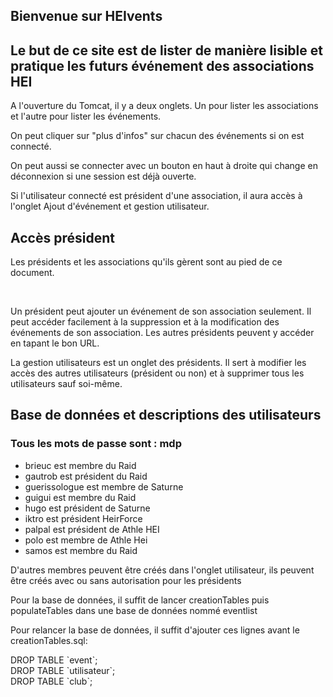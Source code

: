 <h2>Bienvenue sur HEIvents</h2>

<h2> Le but de ce site est de lister de manière lisible et pratique les futurs événement des associations HEI </h2>

<p> A l'ouverture du Tomcat, il y a deux onglets. 
Un pour lister les associations et l'autre pour lister les événements.</p>
<p> On peut cliquer sur "plus d'infos" sur chacun des événements si on est connecté.</p>

<p> On peut aussi se connecter avec un bouton en haut à droite qui change en déconnexion si une session est déjà ouverte.</p>
<p> Si l'utilisateur connecté est président d'une association, il aura accès à l'onglet Ajout d'événement et gestion utilisateur.</p>

<h2> Accès président </h2>

<p> Les présidents et les associations qu'ils gèrent sont au pied de ce document.</p>

<br>

<p> Un président peut ajouter un événement de son association seulement. Il peut accéder facilement à la suppression et à la modification des événements de son association. Les autres présidents peuvent y accéder en tapant le bon URL.</p>

<p> La gestion utilisateurs est un onglet des présidents. Il sert à modifier les accès des autres utilisateurs (président ou non) et à supprimer tous les utilisateurs sauf soi-même. </p>

<h2> Base de données et descriptions des utilisateurs </h2>

<h3> Tous les mots de passe sont : mdp</h3>

<ul>
    <li>brieuc est membre du Raid</li>
    <li>gautrob est président du Raid</li>
    <li>guerissologue est membre de Saturne</li>
    <li>guigui est membre du Raid</li>
    <li>hugo est président de Saturne</li>
    <li>iktro est président HeirForce</li>
    <li>palpal est président de Athle HEI</li>
    <li>polo est membre de Athle Hei</li>
    <li>samos est membre du Raid</li>
</ul>
<p> D'autres membres peuvent être créés dans l'onglet utilisateur, ils peuvent être créés avec ou sans autorisation pour les présidents</p>

<p> Pour la base de données, il suffit de lancer creationTables puis populateTables dans une base de données nommé eventlist </p>

<p> Pour relancer la base de données, il suffit d'ajouter ces lignes avant le creationTables.sql: </p>
<p>
DROP TABLE `event`; <br>
DROP TABLE `utilisateur`; <br>
DROP TABLE `club`;
</p>

